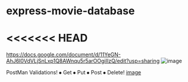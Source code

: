 
# express-movie-database

<<<<<<< HEAD
=======

https://docs.google.com/document/d/11YeGN-AhJ6I0VdVLjSnLxp1Q8AWnqu5r5arOOgiIIzQ/edit?usp=sharing
![image](https://user-images.githubusercontent.com/61039707/145837393-5d38c09c-0023-4d52-a165-afab9b6da0b3.png)

PostMan Validations!
⦁	Get
⦁	Put
⦁	Post
⦁	Delete!
[image](https://user-images.githubusercontent.com/61039707/145840310-ba8481e2-b4be-4e32-8b43-cf3fe4c53149.png)


